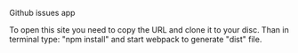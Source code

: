 Github issues app

To open this site you need to copy the URL and clone it to your disc. Than in terminal type: "npm install" and start webpack to generate "dist" file.

